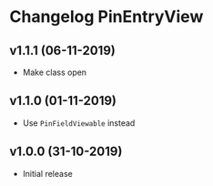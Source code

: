 # Changelog PinEntryView

## v1.1.1 (06-11-2019)
- Make class open

## v1.1.0 (01-11-2019)
- Use `PinFieldViewable` instead

## v1.0.0 (31-10-2019)
- Initial release

